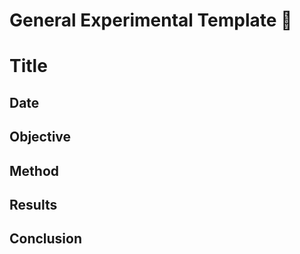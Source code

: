 # General Experimental Template :pig:

# Title

## Date

## Objective

## Method

## Results

## Conclusion
